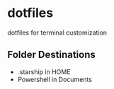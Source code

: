 # dotfiles
dotfiles for terminal customization

## Folder Destinations

- .starship in HOME
- Powershell in Documents
